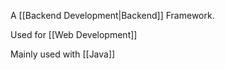 A [[Backend Development|Backend]] Framework.

Used for [[Web Development]]

Mainly used with [[Java]]